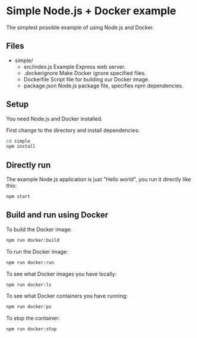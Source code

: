 # Simple Node.js + Docker example

The simplest possible example of using Node.js and Docker.

## Files

- simple/
  - src/index.js      Example Express web server.
  - .dockerignore     Make Docker ignore specified files.
  - Dockerfile        Script file for building our Docker image.
  - package.json      Node.js package file, specifies npm dependencies.

## Setup

You need Node.js and Docker installed.

First change to the directory and install dependencies:

```bash
cd simple
npm install
```
  
## Directly run

The example Node.js application is just "Hello world", you run it directly like this:

```bash
npm start
```

## Build and run using Docker

To build the Docker image:

```bash
npm run docker:build
```

To run the Docker image:

```bash
npm run docker:run
```

To see what Docker images you have locally:

```bash
npm run docker:ls
```

To see what Docker containers you have running:

```bash
npm run docker:ps
```

To stop the container:

```bash
npm run docker:stop
```

